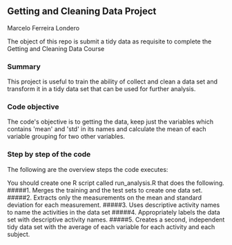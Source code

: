## Getting and Cleaning Data Project

Marcelo Ferreira Londero

The object of this repo is submit a tidy data as requisite to complete the Getting and Cleaning Data Course

### Summary
This project is useful to train the ability of collect and clean a data set and transform it in a tidy data set that can be used for further analysis.

### Code objective
The code's objective is to getting the data, keep just the variables which contains 'mean' and 'std' in its names and calculate the mean of each variable grouping for two other variables.

###  Step by step of the code
The following are the overview steps the code executes:

You should create one R script called run_analysis.R that does the following. 
#####1. Merges the training and the test sets to create one data set.
#####2. Extracts only the measurements on the mean and standard deviation for each measurement. 
#####3. Uses descriptive activity names to name the activities in the data set
#####4. Appropriately labels the data set with descriptive activity names. 
#####5. Creates a second, independent tidy data set with the average of each variable for each activity and each subject.
